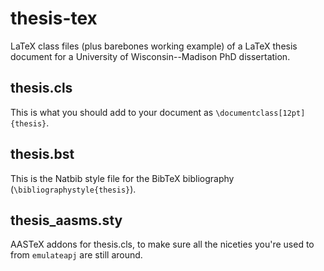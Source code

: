 # thesis-tex
LaTeX class files (plus barebones working example) of a LaTeX thesis document for a University of Wisconsin--Madison PhD dissertation.

## thesis.cls
This is what you should add to your document as `\documentclass[12pt]{thesis}`.

## thesis.bst
This is the Natbib style file for the BibTeX bibliography (`\bibliographystyle{thesis}`).

## thesis\_aasms.sty
AASTeX addons for thesis.cls, to make sure all the niceties you're used to from `emulateapj` are still around.
